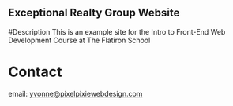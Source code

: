 Exceptional Realty Group Website
----

#Description
This is an example site for the Intro to Front-End Web Development Course at The Flatiron School
# Contact
email: yvonne@pixelpixiewebdesign.com
